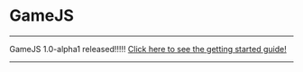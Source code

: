 # GameJS
---
GameJS 1.0-alpha1 released!!!!!
[Click here to see the getting started guide!](/GameJS/docs/getting-started)

---

